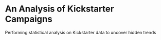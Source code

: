# An Analysis of Kickstarter Campaigns
Performing statistical analysis on Kickstarter data to uncover hidden trends
